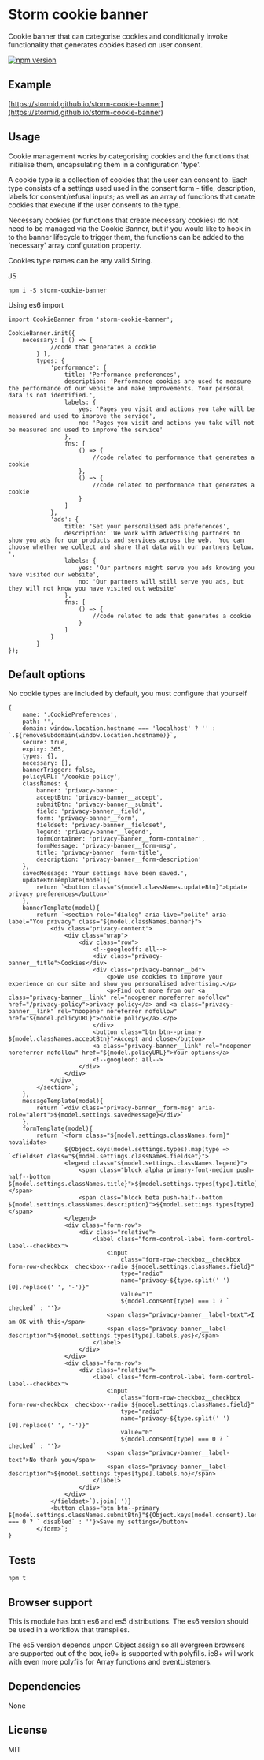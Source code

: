 # Storm cookie banner

Cookie banner that can categorise cookies and conditionally invoke functionality that generates cookies based on user consent.

[![npm version](https://badge.fury.io/js/storm-cookie-banner.svg)](https://badge.fury.io/js/storm-cookie-banner)

## Example
[https://stormid.github.io/storm-cookie-banner](https://stormid.github.io/storm-cookie-banner)

## Usage
Cookie management works by categorising cookies and the functions that initialise them, encapsulating them in a configuration 'type'.

A cookie type is a collection of cookies that the user can consent to. Each type consists of a settings used used in the consent form - title, description, labels for consent/refusal inputs; as well as an array of functions that create cookies that execute if the user consents to the type. 

Necessary cookies (or functions that create necessary cookies) do not need to be managed via the Cookie Banner, but if you would like to hook in to the banner lifecycle to trigger them, the functions can be added to the 'necessary' array configuration property. 

Cookies type names can be any valid String.

JS
```
npm i -S storm-cookie-banner
```
Using es6 import
```
import CookieBanner from 'storm-cookie-banner';

CookieBanner.init({
	necessary: [ () => { 
            //code that generates a cookie
        } ],
        types: {
            'performance': {
                title: 'Performance preferences',
                description: 'Performance cookies are used to measure the performance of our website and make improvements. Your personal data is not identified.',
                labels: {
                    yes: 'Pages you visit and actions you take will be measured and used to improve the service',
                    no: 'Pages you visit and actions you take will not be measured and used to improve the service'
                },
                fns: [
                    () => { 
            			//code related to performance that generates a cookie
                    },					
                    () => { 
            			//code related to performance that generates a cookie
                    }
                ]
            },
            'ads': {
                title: 'Set your personalised ads preferences',
                description: 'We work with advertising partners to show you ads for our products and services across the web.  You can choose whether we collect and share that data with our partners below. ',
                labels: {
                    yes: 'Our partners might serve you ads knowing you have visited our website',
                    no: 'Our partners will still serve you ads, but they will not know you have visited out website'
                },
                fns: [
                    () => { 
            			//code related to ads that generates a cookie
                    }
                ]
            }
        }
});
```


## Default options
No cookie types are included by default, you must configure that yourself

```
{
	name: '.CookiePreferences',
	path: '',
	domain: window.location.hostname === 'localhost' ? '' : `.${removeSubdomain(window.location.hostname)}`,
	secure: true,
	expiry: 365,
	types: {},
	necessary: [],
	bannerTrigger: false,
	policyURL: '/cookie-policy',
	classNames: {
		banner: 'privacy-banner',
		acceptBtn: 'privacy-banner__accept',
		submitBtn: 'privacy-banner__submit',
		field: 'privacy-banner__field',
		form: 'privacy-banner__form',
		fieldset: 'privacy-banner__fieldset',
		legend: 'privacy-banner__legend',
		formContainer: 'privacy-banner__form-container',
		formMessage: 'privacy-banner__form-msg',
		title: 'privacy-banner__form-title',
		description: 'privacy-banner__form-description'
	},
	savedMessage: 'Your settings have been saved.',
	updateBtnTemplate(model){
		return `<button class="${model.classNames.updateBtn}">Update privacy preferences</button>`
	},
	bannerTemplate(model){
		return `<section role="dialog" aria-live="polite" aria-label="You privacy" class="${model.classNames.banner}">
			<div class="privacy-content">
				<div class="wrap">
					<div class="row">
						<!--googleoff: all-->
						<div class="privacy-banner__title">Cookies</div>
						<div class="privacy-banner__bd">
							<p>We use cookies to improve your experience on our site and show you personalised advertising.</p>
							<p>Find out more from our <a class="privacy-banner__link" rel="noopener noreferrer nofollow" href="/privacy-policy">privacy policy</a> and <a class="privacy-banner__link" rel="noopener noreferrer nofollow" href="${model.policyURL}">cookie policy</a>.</p>
						</div>
						<button class="btn btn--primary ${model.classNames.acceptBtn}">Accept and close</button>
						<a class="privacy-banner__link" rel="noopener noreferrer nofollow" href="${model.policyURL}">Your options</a>
						<!--googleon: all-->
					</div>
				</div>
			</div>
		</section>`;
	},
	messageTemplate(model){
		return `<div class="privacy-banner__form-msg" aria-role="alert">${model.settings.savedMessage}</div>`
	},
	formTemplate(model){
		return `<form class="${model.settings.classNames.form}" novalidate>
				${Object.keys(model.settings.types).map(type => `<fieldset class="${model.settings.classNames.fieldset}">
				<legend class="${model.settings.classNames.legend}">
					<span class="block alpha primary-font-medium push-half--bottom ${model.settings.classNames.title}">${model.settings.types[type].title}</span>
					<span class="block beta push-half--bottom ${model.settings.classNames.description}">${model.settings.types[type].description}</span>
				</legend>
				<div class="form-row">
					<div class="relative">
						<label class="form-control-label form-control-label--checkbox">
							<input
								class="form-row-checkbox__checkbox form-row-checkbox__checkbox--radio ${model.settings.classNames.field}"
								type="radio"
								name="privacy-${type.split(' ')[0].replace(' ', '-')}"
								value="1"
								${model.consent[type] === 1 ? ` checked` : ''}>
							<span class="privacy-banner__label-text">I am OK with this</span>
							<span class="privacy-banner__label-description">${model.settings.types[type].labels.yes}</span>
						</label>    
					</div>
				</div>
				<div class="form-row">
					<div class="relative">
						<label class="form-control-label form-control-label--checkbox">
							<input
								class="form-row-checkbox__checkbox form-row-checkbox__checkbox--radio ${model.settings.classNames.field}"
								type="radio"
								name="privacy-${type.split(' ')[0].replace(' ', '-')}"
								value="0"
								${model.consent[type] === 0 ? ` checked` : ''}>
							<span class="privacy-banner__label-text">No thank you</span>
							<span class="privacy-banner__label-description">${model.settings.types[type].labels.no}</span>
						</label>    
					</div>
				</div>
			</fieldset>`).join('')}
			<button class="btn btn--primary ${model.settings.classNames.submitBtn}"${Object.keys(model.consent).length === 0 ? ` disabled` : ''}>Save my settings</button>
		</form>`;
}
```

## Tests
```
npm t
```

## Browser support
This is module has both es6 and es5 distributions. The es6 version should be used in a workflow that transpiles.

The es5 version depends unpon Object.assign so all evergreen browsers are supported out of the box, ie9+ is supported with polyfills. ie8+ will work with even more polyfils for Array functions and eventListeners.

## Dependencies
None

## License
MIT
